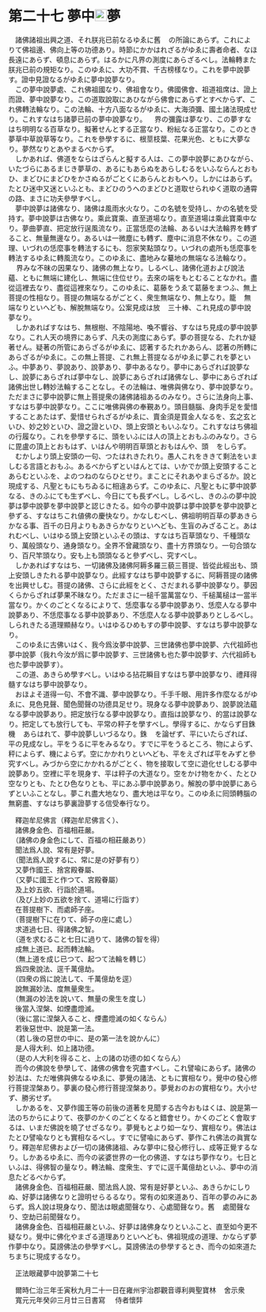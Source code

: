 # 第二十七 夢中<img width="24" height="24" src="_czjoylW.png" border="0">夢
　諸佛諸祖出興之道、それ朕兆已前なるゆゑに舊<img width="16" height="16" src="_cov6k_Y.png" border="0">の所論にあらず。これによりて佛祖邊、佛向上等の功德あり。時節にかかはれざるがゆゑに壽者命者、なほ長遠にあらず、頓息にあらず。はるかに凡界の測度にあらざるべし。法輪轉また朕兆已前の規矩なり。このゆゑに、大功不賞、千古榜樣なり。これを夢中說夢す。證中見證なるがゆゑに夢中說夢なり。  
　この夢中說夢處、これ佛祖國なり、佛祖會なり。佛國佛會、祖道祖席は、證上而證、夢中說夢なり。この道取說取にあひながら佛會にあらずとすべからず、これ佛轉法輪なり。この法輪、十方八面なるがゆゑに、大海須彌、國土諸法現成せり。これすなはち諸夢已前の夢中說夢なり。<img width="16" height="16" src="_chK5pJF.png" border="0">界の彌露は夢なり、この夢すなはち明明なる百草なり。擬著せんとする正當なり、粉紜なる正當なり。このとき夢草中草說草等なり。これを參學するに、根莖枝葉、花果光色、ともに大夢なり。夢然なりとあやまるべからず。  
　しかあれば、佛道をならはざらんと擬する人は、この夢中說夢にあひながら、いたづらにあるまじき夢草の、あるにもあらぬをあらしむるをいふならんとおもひ、まどひにまどひをかさぬるがごとくにあらんとおもへり。しかにはあらず。たとひ迷中又迷といふとも、まどひのうへのまどひと道取せられゆく道取の通霄の路、まさに功夫參學すべし。  
　夢中說夢は諸佛なり、諸佛は風雨水火なり。この名號を受持し、かの名號を受持す。夢中說夢は古佛なり。乘此寶乘、直至道場なり。直至道場は乘此寶乘中なり。夢曲夢直、把定放行逞風流なり。正當恁麼の法輪、あるいは大法輪界を轉ずること、無量無邊なり。あるいは一微塵にも轉ず、塵中に消息不休なり。この道理、いづれの恁麼事を轉法するにも、怨家笑點頭なり。いづれの處所も恁麼事を轉法するゆゑに轉風流なり。このゆゑに、盡地みな驀地の無端なる法輪なり。<img width="16" height="16" src="_chK5pJF.png" border="0">界みな不昧の因果なり、諸佛の無上なり。しるべし、諸佛化道および說法蘊、ともに無端に建化し、無端に住位せり。去來の端をもとむることなかれ。盡從這裡去なり、盡從這裡來なり。このゆゑに、葛藤をうゑて葛藤をまつふ、無上菩提の性相なり。菩提の無端なるがごとく、衆生無端なり、無上なり。籠<img width="16" height="16" src="_cTdai1G.png" border="0">無端なりといへども、解脫無端なり。公案見成は放<img width="16" height="16" src="_cfMK3Qe.png" border="0">三十棒、これ見成の夢中說夢なり。  
　しかあればすなはち、無根樹、不陰陽地、喚不響谷、すなはち見成の夢中說夢なり。これ人天の境界にあらず、凡夫の測度にあらず。夢の菩提なる、たれか疑著せん。疑著の所管にあらざるがゆゑに、認著するたれかあらん、認著の所轉にあらざるがゆゑに。この無上菩提、これ無上菩提なるがゆゑに夢これを夢といふ。中夢あり、夢說あり、說夢あり、夢中あるなり。夢中にあらざれば說夢なし、說夢にあらざれば夢中なし、說夢にあらざれば諸佛なし、夢中にあらざれば諸佛出世し轉妙法輪することなし。その法輪は、唯佛與佛なり、夢中說夢なり。ただまさに夢中說夢に無上菩提衆の諸佛諸祖あるのみなり。さらに法身向上事、すなはち夢中說夢なり。ここに唯佛與佛の奉覲あり。頭目髓腦、身肉手足を愛惜することあたはず、愛惜せられざるがゆゑに、賣金須是買金人なるを、玄之玄といひ、妙之妙といひ、證之證といひ、頭上安頭ともいふなり。これすなはち佛祖の行履なり。これを參學するに、頭をいふには人の頂上とおもふのみなり。さらに毘盧の頂上とおもはず、いはんや明明百草頭とおもはんや、頭<img width="16" height="16" src="_cL0Tw3v.png" border="0">をしらず。  
　むかしより頭上安頭の一句、つたはれきたれり。愚人これをききて剩法をいましむる言語とおもふ。あるべからずといはんとては、いかでか頭上安頭することあらむといふを、よのつねのならひとせり。まことにそれあやまらざるか。說と現成する、凡聖ともにもちゐるに相違あらず。このゆゑに、凡聖ともに夢中說夢なる、きのふにても生ずべし、今日にても長ずべし。しるべし、きのふの夢中說夢は夢中說夢を夢中說夢と認じきたる。如今の夢中說夢は夢中說夢を夢中說夢と參ずる、すなはちこれ値佛の慶快なり。かなしむべし、佛祖明明百草の夢あきらかなる事、百千の日月よりもあきらかなりといへども、生盲のみざること。あはれむべし、いはゆる頭上安頭といふその頭は、すなはち百草頭なり、千種頭なり、萬般頭なり、通身頭なり。全界不曾藏頭なり、盡十方界頭なり。一句合頭なり、百尺竿頭なり。安も上も頭頭なると參ずべし、究すべし。  
　しかあればすなはち、一切諸佛及諸佛阿耨多羅三藐三菩提、皆從此經出も、頭上安頭しきたれる夢中說夢なり。此經すなはち夢中說夢するに、阿耨菩提の諸佛を出興せしむ。菩提の諸佛、さらに此經をとく、さだまれる夢中說夢なり。夢因くらからざれば夢果不昧なり。ただまさに一槌千當萬當なり、千槌萬槌は一當半當なり。かくのごとくなるによりて、恁麼事なる夢中說夢あり、恁麼人なる夢中說夢あり、不恁麼事なる夢中說夢あり、不恁麼人なる夢中說夢ありとしるべし。しられきたる道理顯赫なり。いはゆるひめもすの夢中說夢、すなはち夢中說夢なり。  
　このゆゑに古佛いはく、我今爲汝夢中說夢、三世諸佛也夢中說夢、六代祖師也夢中說夢（我れ今汝が爲に夢中說夢す、三世諸佛も也た夢中說夢す、六代祖師も也た夢中說夢す）。  
　この道、あきらめ學すべし。いはゆる拈花瞬目すなはち夢中說夢なり、禮拜得髓すなはち夢中說夢なり。  
　おほよそ道得一句、不會不識、夢中說夢なり。千手千眼、用許多作麼なるがゆゑに、見色見聲、聞色聞聲の功德具足せり。現身なる夢中說夢あり、說夢說法蘊なる夢中說夢あり。把定放行なる夢中說夢なり。直指は說夢なり、的當は說夢なり。把定しても放行しても、平常の秤子を學すべし。學得するに、かならず目銖機<img width="16" height="16" src="_cwqrDpP.png" border="0">あらはれて、夢中說夢しいづるなり。銖<img width="16" height="16" src="_cwqrDpP.png" border="0">を論ぜず、平にいたらざれば、平の見成なし。平をうるに平をみるなり。すでに平をうるところ、物によらず、秤によらず、機によらず。空にかかれりといへども、平をえざれば平をみずと參究すべし。みづから空にかかれるがごとく、物を接取して空に遊化せしむる夢中說夢あり。空裡に平を現身す、平は秤子の大道なり。空をかけ物をかく、たとひ空なりとも、たとひ色なりとも、平にあふ夢中說夢あり。解脫の夢中說夢にあらずといふことなし。夢これ盡大地なり、盡大地は平なり。このゆゑに囘頭轉腦の無窮盡、すなはち夢裏證夢する信受奉行なり。  
  
　釋迦牟尼佛言（釋迦牟尼佛言く）、  
　諸佛身金色、百福相莊嚴。  
　（諸佛の身金色にして、百福の相莊嚴あり）  
　聞法爲人說、常有是好夢。  
　（聞法爲人說するに、常に是の好夢有り）  
　又夢作國王、捨宮殿眷屬、  
　（又夢に國王と作つて、宮殿眷屬）  
　及上妙五欲、行詣於道場。  
　（及び上妙の五欲を捨て、道場に行詣す）  
　在菩提樹下、而處師子座。  
　（菩提樹下に在りて、師子の座に處し）  
　求道過七日、得諸佛之智。  
　（道を求むること七日に過りて、諸佛の智を得）  
　成無上道已、起而轉法輪。  
　（無上道を成じ已つて、起つて法輪を轉じ）  
　爲四衆說法、逕千萬億劫。  
　（四衆の爲に說法して、千萬億劫を逕）  
　說無漏妙法、度無量衆生。  
　（無漏の妙法を說いて、無量の衆生を度し）  
　後當入涅槃、如煙盡燈滅。  
　（後に當に涅槃入ること、煙盡燈滅の如くならん）  
　若後惡世中、說是第一法。  
　（若し後の惡世の中に、是の第一法を說かんに）  
　是人得大利、如上諸功德。  
　（是の人大利を得ること、上の諸の功德の如くならん）  
　而今の佛說を參學して、諸佛の佛會を究盡すべし。これ譬喩にあらず。諸佛の妙法は、ただ唯佛與佛なるゆゑに、夢覺の諸法、ともに實相なり。覺中の發心修行菩提涅槃あり。夢裏の發心修行菩提涅槃あり。夢覺おのおの實相なり。大小せず、勝劣せず。  
　しかあるを、又夢作國王等の前後の道著を見聞する古今おもはくは、說是第一法のちからによりて、夜夢のかくのごとくなると錯會せり。かくのごとく會取するは、いまだ佛說を曉了せざるなり。夢覺もとより如一なり、實相なり。佛法はたとひ譬喩なりとも實相なるべし。すでに譬喩にあらず、夢作これ佛法の眞實なり。釋迦牟尼佛および一切の諸佛諸祖、みな夢中に發心修行し、成等正覺するなり。しかあるゆゑに、而今の裟婆世界の一化の佛道、すなはち夢作なり。七日といふは、得佛智の量なり。轉法輪、度衆生、すでに逕千萬億劫といふ、夢中の消息たどるべからず。  
　諸佛身金色、百福相莊嚴、聞法爲人說、常有是好夢といふ、あきらかにしりぬ、好夢は諸佛なりと證明せらるるなり。常有の如來道あり、百年の夢のみにあらず。爲人說は現身なり、聞法は眼處聞聲なり、心處聞聲なり。舊<img width="16" height="16" src="_czgRlZR.png" border="0">處聞聲なり、空劫已前聞聲なり。  
　諸佛身金色、百福相莊嚴といふ、好夢は諸佛身なりといふこと、直至如今更不疑なり。覺中に佛化やまざる道理ありといへども、佛祖現成の道理、かならず夢作夢中なり。莫謗佛法の參學すべし。莫謗佛法の參學するとき、而今の如來道たちまちに現成するなり。  
  
　正法眼藏夢中說夢第二十七  
  
　爾時仁治三年壬寅秋九月二十一日在雍州宇治郡觀音導利興聖寶林<img width="16" height="16" src="_cSQgioD.png" border="0">舍示衆  
　寬元元年癸卯三月廿三日書寫<img width="16" height="16" src="_cM1mr0_.png" border="0"> 侍者懷弉